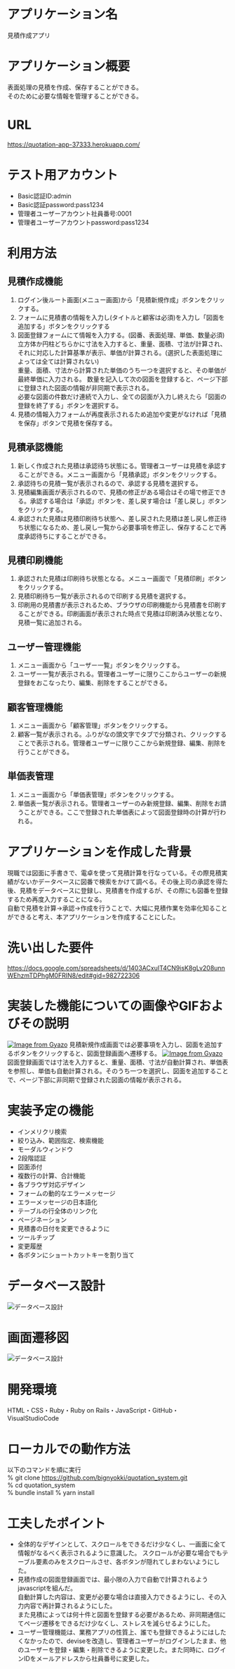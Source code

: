 # アプリケーション名
見積作成アプリ

# アプリケーション概要
表面処理の見積を作成、保存することができる。  
そのために必要な情報を管理することができる。

# URL
https://quotation-app-37333.herokuapp.com/

# テスト用アカウント
- Basic認証ID:admin
- Basic認証password:pass1234
- 管理者ユーザーアカウント社員番号:0001
- 管理者ユーザーアカウントpassword:pass1234

# 利用方法
## 見積作成機能
1. ログイン後ルート画面(メニュー画面)から「見積新規作成」ボタンをクリックする。  
1. フォームに見積書の情報を入力し(タイトルと顧客は必須)を入力し「図面を追加する」ボタンをクリックする
1. 図面登録フォームにて情報を入力する。(図番、表面処理、単価、数量必須)  
立方体か円柱どちらかに寸法を入力すると、重量、面積、寸法が計算され、それに対応した計算基準が表示、単価が計算される。(選択した表面処理によっては全ては計算されない)  
重量、面積、寸法から計算された単価のうち一つを選択すると、その単価が最終単価に入力される。
数量を記入して次の図面を登録すると、ページ下部に登録された図面の情報が非同期で表示される。  
必要な図面の件数だけ連続で入力し、全ての図面が入力し終えたら「図面の登録を終了する」ボタンを選択する。  
1. 見積の情報入力フォームが再度表示されるため追加や変更がなければ「見積を保存」ボタンで見積を保存する。
## 見積承認機能
1. 新しく作成された見積は承認待ち状態にる。管理者ユーザーは見積を承認することができる。メニュー画面から「見積承認」ボタンをクリックする。  
1. 承認待ちの見積一覧が表示されるので、承認する見積を選択する。  
1. 見積編集画面が表示されるので、見積の修正がある場合はその場で修正できる。承認する場合は「承認」ボタンを、差し戻す場合は「差し戻し」ボタンをクリックする。
1. 承認された見積は見積印刷待ち状態へ、差し戻された見積は差し戻し修正待ち状態になるため、差し戻し一覧から必要事項を修正し、保存することで再度承認待ちにすることができる。
## 見積印刷機能
1. 承認された見積は印刷待ち状態となる。メニュー画面で「見積印刷」ボタンをクリックする。
1. 見積印刷待ち一覧が表示されるので印刷する見積を選択する。
1. 印刷用の見積書が表示されるため、ブラウザの印刷機能から見積書を印刷することができる。印刷画面が表示された時点で見積は印刷済み状態となり、見積一覧に追加される。
## ユーザー管理機能
1. メニュー画面から「ユーザー一覧」ボタンをクリックする。
1. ユーザー一覧が表示される。管理者ユーザーに限りここからユーザーの新規登録をおこなったり、編集、削除をすることができる。
## 顧客管理機能
1. メニュー画面から「顧客管理」ボタンをクリックする。
1. 顧客一覧が表示される。ふりがなの頭文字でタブで分類され、クリックすることで表示される。管理者ユーザーに限りここから新規登録、編集、削除を行うことができる。
## 単価表管理
1. メニュー画面から「単価表管理」ボタンをクリックする。
1. 単価表一覧が表示される。管理者ユーザーのみ新規登録、編集、削除をお請うことができる。ここで登録された単価表によって図面登録時の計算が行われる。

# アプリケーションを作成した背景
現職では図面に手書きで、電卓を使って見積計算を行なっている。その際見積実績がないかデータベースに図番で検索をかけて調べる。その後上司の承認を得た後、見積をデータベースに登録し、見積書を作成するが、その際にも図番を登録するため再度入力することになる。  
自動で見積を計算→承認→作成を行うことで、大幅に見積作業を効率化知ることができると考え、本アプリケーションを作成することにした。

# 洗い出した要件
https://docs.google.com/spreadsheets/d/1403ACxuIT4CN9isK8gLv208unnWEhzmTDPhgM0FRIN8/edit#gid=982722306

# 実装した機能についての画像やGIFおよびその説明
[![Image from Gyazo](https://i.gyazo.com/37532e544b94ed24de01d7a59262dc2a.gif)](https://gyazo.com/37532e544b94ed24de01d7a59262dc2a)
見積新規作成画面では必要事項を入力し、図面を追加するボタンをクリックすると、図面登録画面へ遷移する。
[![Image from Gyazo](https://i.gyazo.com/9563be6c91744c93eb6b467026aa01e8.gif)](https://gyazo.com/9563be6c91744c93eb6b467026aa01e8)
図面登録画面では寸法を入力すると、重量、面積、寸法が自動計算され、単価表を参照し、単価も自動計算される。そのうち一つを選択し、図面を追加することで、ページ下部に非同期で登録された図面の情報が表示される。

# 実装予定の機能
- インメリクリ検索
- 絞り込み、範囲指定、検索機能
- モーダルウィンドウ
- 2段階認証
- 図面添付
- 複数行の計算、合計機能
- 各ブラウザ対応デザイン
- フォームの動的なエラーメッセージ
- エラーメッセージの日本語化
- テーブルの行全体のリンク化
- ページネーション
- 見積書の日付を変更できるように
- ツールチップ
- 変更履歴
- 各ボタンにショートカットキーを割り当て

# データベース設計

![データベース設計](DB.png)

# 画面遷移図

![データベース設計](STD.png)

# 開発環境

HTML・CSS・Ruby・Ruby on Rails・JavaScript・GitHub・VisualStudioCode

# ローカルでの動作方法

以下のコマンドを順に実行  
% git clone https://github.com/bignyokki/quotation_system.git  
% cd quotation_system  
% bundle install
% yarn install

# 工夫したポイント

- 全体的なデザインとして、スクロールをできるだけ少なくし、一画面に全て情報がなるべく表示されるように意識した。
スクロールが必要な場合でもテーブル要素のみをスクロールさせ、各ボタンが隠れてしまわないようにした。  
- 見積作成の図面登録画面では、最小限の入力で自動で計算されるようjavascriptを組んだ。  
自動計算した内容は、変更が必要な場合は直接入力できるようにし、その入力内容で再計算されるようにした。  
また見積によっては何十件と図面を登録する必要があるため、非同期通信にてページ遷移をできるだけ少なくし、ストレスを減らせるようにした。
- ユーザー管理機能は、業務アプリの性質上、誰でも登録できるようにはしたくなかったので、deviseを改造し、管理者ユーザーがログインしたまま、他のユーザーを登録・編集・削除できるように変更した。また同時に、ログインIDをメールアドレスから社員番号に変更した。